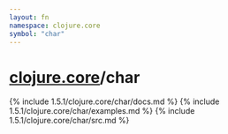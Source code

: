 ```yaml
---
layout: fn
namespace: clojure.core
symbol: "char"
---
```


# [clojure.core](../)/char

{% include 1.5.1/clojure.core/char/docs.md %}
{% include 1.5.1/clojure.core/char/examples.md %}
{% include 1.5.1/clojure.core/char/src.md %}

